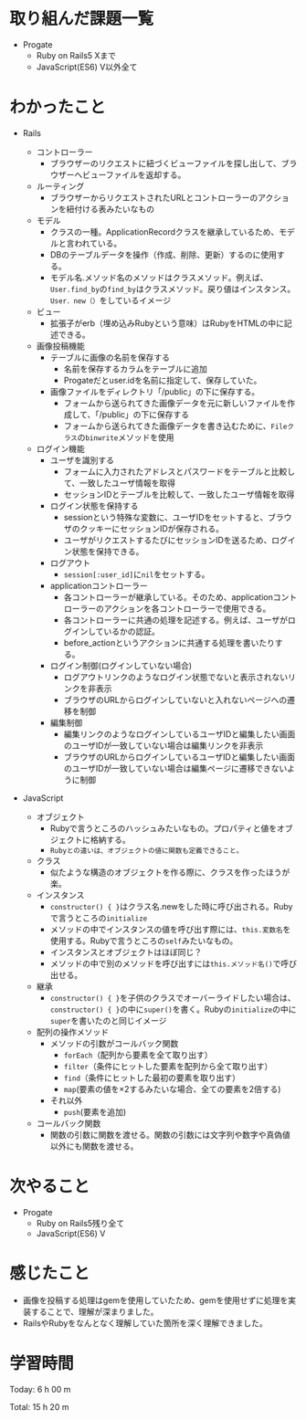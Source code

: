 # 取り組んだ課題一覧
- Progate
  - Ruby on Rails5 Xまで
  - JavaScript(ES6) V以外全て
  
# わかったこと
- Rails
  - コントローラー
    - ブラウザーのリクエストに紐づくビューファイルを探し出して、ブラウザーへビューファイルを返却する。
  - ルーティング
    - ブラウザーからリクエストされたURLとコントローラーのアクションを紐付ける表みたいなもの
  - モデル
    - クラスの一種。ApplicationRecordクラスを継承しているため、モデルと言われている。
    - DBのテーブルデータを操作（作成、削除、更新）するのに使用する。
    - モデル名.メソッド名のメソッドはクラスメソッド。例えば、`User.find_by`の`find_by`はクラスメソッド。戻り値はインスタンス。`User．new（）`をしているイメージ
  - ビュー
    - 拡張子がerb（埋め込みRubyという意味）はRubyをHTMLの中に記述できる。
  - 画像投稿機能
    - テーブルに画像の名前を保存する
      - 名前を保存するカラムをテーブルに追加
      - Progateだとuser.idを名前に指定して、保存していた。
    - 画像ファイルをディレクトリ「/public」の下に保存する。
      - フォームから送られてきた画像データを元に新しいファイルを作成して、「/public」の下に保存する
      - フォームから送られてきた画像データを書き込むために、`Fileクラス`の`binwrite`メソッドを使用
  - ログイン機能
    - ユーザを識別する
      - フォームに入力されたアドレスとパスワードをテーブルと比較して、一致したユーザ情報を取得
      - セッションIDとテーブルを比較して、一致したユーザ情報を取得
    - ログイン状態を保持する
      - sessionという特殊な変数に、ユーザIDをセットすると、ブラウザのクッキーにセッションIDが保存される。
      - ユーザがリクエストするたびにセッションIDを送るため、ログイン状態を保持できる。
    - ログアウト
      - `session[:user_id]`に`nil`をセットする。
    - applicationコントローラー
      - 各コントローラーが継承している。そのため、applicationコントローラーのアクションを各コントローラーで使用できる。
      - 各コントローラーに共通の処理を記述する。例えば、ユーザがログインしているかの認証。
      - before_actionというアクションに共通する処理を書いたりする。
    - ログイン制御(ログインしていない場合)
      - ログアウトリンクのようなログイン状態でないと表示されないリンクを非表示
      - ブラウザのURLからログインしていないと入れないページへの遷移を制御
    - 編集制御
      - 編集リンクのようなログインしているユーザIDと編集したい画面のユーザIDが一致していない場合は編集リンクを非表示
      - ブラウザのURLからログインしているユーザIDと編集したい画面のユーザIDが一致していない場合は編集ページに遷移できないように制御

- JavaScript
  - オブジェクト
    - Rubyで言うところのハッシュみたいなもの。プロパティと値をオブジェクトに格納する。
    - `Rubyとの違いは、オブジェクトの値に関数も定義できること。`
  - クラス
    - 似たような構造のオブジェクトを作る際に、クラスを作ったほうが楽。
  - インスタンス
    - `constructor() { }`はクラス名.newをした時に呼び出される。Rubyで言うところの`initialize`
    - メソッドの中でインスタンスの値を呼び出す際には、`this.変数名`を使用する。Rubyで言うところの`self`みたいなもの。
    - インスタンスとオブジェクトはほぼ同じ？
    - メソッドの中で別のメソッドを呼び出すには`this.メソッド名()`で呼び出せる。
  - 継承
    - `constructor() { }`を子供のクラスでオーバーライドしたい場合は、`constructor() { }`の中に`super()`を書く。Rubyの`initialize`の中に`super`を書いたのと同じイメージ
  - 配列の操作メソッド
    - メソッドの引数がコールバック関数
      - `forEach`（配列から要素を全て取り出す）
      - `filter`（条件にヒットした要素を配列から全て取り出す）
      - `find`（条件にヒットした最初の要素を取り出す）
      - `map`(要素の値を×2するみたいな場合、全ての要素を2倍する)
    - それ以外
      - `push`(要素を追加)
  - コールバック関数
    - 関数の引数に関数を渡せる。関数の引数には文字列や数字や真偽値以外にも関数を渡せる。

# 次やること
- Progate
  - Ruby on Rails5残り全て
  - JavaScript(ES6) V


# 感じたこと
- 画像を投稿する処理はgemを使用していたため、gemを使用せずに処理を実装することで、理解が深まりました。
- RailsやRubyをなんとなく理解していた箇所を深く理解できました。


# 学習時間
Today: 6 h 00 m

Total: 15 h 20 m
